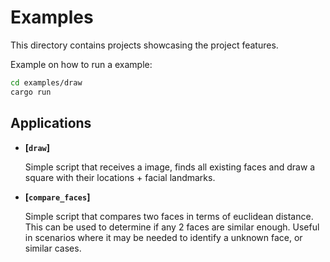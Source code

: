 # Examples

This directory contains projects showcasing the project features.

Example on how to run a example:

```sh
cd examples/draw
cargo run
```

## Applications

  * **[`draw`]**

    Simple script that receives a image, finds all existing faces and draw a square with their locations + facial landmarks.

  * **[`compare_faces`]**

    Simple script that compares two faces in terms of euclidean distance. This can be used to determine if any 2 faces are similar enough. Useful in scenarios where it may be needed to identify a unknown face, or similar cases.

